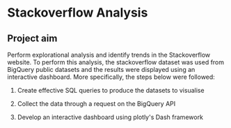 # Stackoverflow Analysis




## Project aim

Perform explorational analysis and identify trends in the Stackoverflow website. To perform this analysis, the stackoverflow dataset was used from BigQuery public datasets and the results were displayed using an interactive dashboard. More specifically, the steps below were followed:

1. Create effective SQL queries to produce the datasets to visualise

2. Collect the data through a request on the BigQuery API

3. Develop an interactive dashboard using plotly's Dash framework

